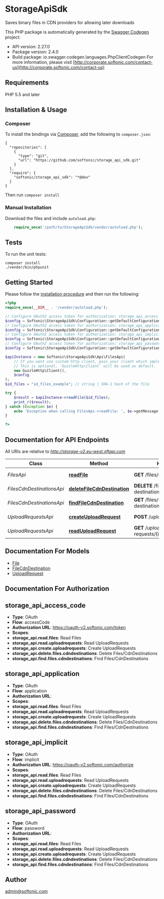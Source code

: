 # StorageApiSdk
Saves binary files in CDN providers for allowing later downloads

This PHP package is automatically generated by the [Swagger Codegen](https://github.com/swagger-api/swagger-codegen) project:

- API version: 2.27.0
- Package version: 2.4.0
- Build package: io.swagger.codegen.languages.PhpClientCodegen
For more information, please visit [http://corporate.softonic.com/contact-us](http://corporate.softonic.com/contact-us)

## Requirements

PHP 5.5 and later

## Installation & Usage
### Composer

To install the bindings via [Composer](http://getcomposer.org/), add the following to `composer.json`:

```
{
  "repositories": [
    {
      "type": "git",
      "url": "https://github.com/softonic/storage_api_sdk.git"
    }
  ],
  "require": {
    "softonic/storage_api_sdk": "*@dev"
  }
}
```

Then run `composer install`

### Manual Installation

Download the files and include `autoload.php`:

```php
    require_once('/path/to/StorageApiSdk/vendor/autoload.php');
```

## Tests

To run the unit tests:

```
composer install
./vendor/bin/phpunit
```

## Getting Started

Please follow the [installation procedure](#installation--usage) and then run the following:

```php
<?php
require_once(__DIR__ . '/vendor/autoload.php');

// Configure OAuth2 access token for authorization: storage_api_access_code
$config = Softonic\StorageApiSdk\Configuration::getDefaultConfiguration()->setAccessToken('YOUR_ACCESS_TOKEN');
// Configure OAuth2 access token for authorization: storage_api_application
$config = Softonic\StorageApiSdk\Configuration::getDefaultConfiguration()->setAccessToken('YOUR_ACCESS_TOKEN');
// Configure OAuth2 access token for authorization: storage_api_implicit
$config = Softonic\StorageApiSdk\Configuration::getDefaultConfiguration()->setAccessToken('YOUR_ACCESS_TOKEN');
// Configure OAuth2 access token for authorization: storage_api_password
$config = Softonic\StorageApiSdk\Configuration::getDefaultConfiguration()->setAccessToken('YOUR_ACCESS_TOKEN');

$apiInstance = new Softonic\StorageApiSdk\Api\FilesApi(
    // If you want use custom http client, pass your client which implements `GuzzleHttp\ClientInterface`.
    // This is optional, `GuzzleHttp\Client` will be used as default.
    new GuzzleHttp\Client(),
    $config
);
$id_files = "id_files_example"; // string | SHA-1 hash of the file

try {
    $result = $apiInstance->readFile($id_files);
    print_r($result);
} catch (Exception $e) {
    echo 'Exception when calling FilesApi->readFile: ', $e->getMessage(), PHP_EOL;
}

?>
```

## Documentation for API Endpoints

All URIs are relative to *http://storage-v2.eu-west.sftapi.com*

Class | Method | HTTP request | Description
------------ | ------------- | ------------- | -------------
*FilesApi* | [**readFile**](docs/Api/FilesApi.md#readfile) | **GET** /files/{id_files} | Fetches a single File
*FilesCdnDestinationsApi* | [**deleteFileCdnDestination**](docs/Api/FilesCdnDestinationsApi.md#deletefilecdndestination) | **DELETE** /files/{id_files}/cdn-destinations/{id_cdn_destinations} | Deletes a FileCdnDestination
*FilesCdnDestinationsApi* | [**findFileCdnDestination**](docs/Api/FilesCdnDestinationsApi.md#findfilecdndestination) | **GET** /files/{id_files}/cdn-destinations | List of FileCdnDestinations
*UploadRequestsApi* | [**createUploadRequest**](docs/Api/UploadRequestsApi.md#createuploadrequest) | **POST** /upload-requests | Creates a new UploadRequest
*UploadRequestsApi* | [**readUploadRequest**](docs/Api/UploadRequestsApi.md#readuploadrequest) | **GET** /upload-requests/{id_upload_requests} | Fetches a single UploadRequest


## Documentation For Models

 - [File](docs/Model/File.md)
 - [FileCdnDestination](docs/Model/FileCdnDestination.md)
 - [UploadRequest](docs/Model/UploadRequest.md)


## Documentation For Authorization


## storage_api_access_code

- **Type**: OAuth
- **Flow**: accessCode
- **Authorization URL**: https://oauth-v2.softonic.com/token
- **Scopes**: 
 - **storage_api.read.files**: Read Files
 - **storage_api.read.uploadrequests**: Read UploadRequests
 - **storage_api.create.uploadrequests**: Create UploadRequests
 - **storage_api.delete.files.cdndestinations**: Delete Files/CdnDestinations
 - **storage_api.find.files.cdndestinations**: Find Files/CdnDestinations

## storage_api_application

- **Type**: OAuth
- **Flow**: application
- **Authorization URL**: 
- **Scopes**: 
 - **storage_api.read.files**: Read Files
 - **storage_api.read.uploadrequests**: Read UploadRequests
 - **storage_api.create.uploadrequests**: Create UploadRequests
 - **storage_api.delete.files.cdndestinations**: Delete Files/CdnDestinations
 - **storage_api.find.files.cdndestinations**: Find Files/CdnDestinations

## storage_api_implicit

- **Type**: OAuth
- **Flow**: implicit
- **Authorization URL**: https://oauth-v2.softonic.com/authorize
- **Scopes**: 
 - **storage_api.read.files**: Read Files
 - **storage_api.read.uploadrequests**: Read UploadRequests
 - **storage_api.create.uploadrequests**: Create UploadRequests
 - **storage_api.delete.files.cdndestinations**: Delete Files/CdnDestinations
 - **storage_api.find.files.cdndestinations**: Find Files/CdnDestinations

## storage_api_password

- **Type**: OAuth
- **Flow**: password
- **Authorization URL**: 
- **Scopes**: 
 - **storage_api.read.files**: Read Files
 - **storage_api.read.uploadrequests**: Read UploadRequests
 - **storage_api.create.uploadrequests**: Create UploadRequests
 - **storage_api.delete.files.cdndestinations**: Delete Files/CdnDestinations
 - **storage_api.find.files.cdndestinations**: Find Files/CdnDestinations


## Author

admin@softonic.com


